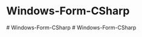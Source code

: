 # Windows-Form-CSharp
#   W i n d o w s - F o r m - C S h a r p  
 #   W i n d o w s - F o r m - C S h a r p  
 